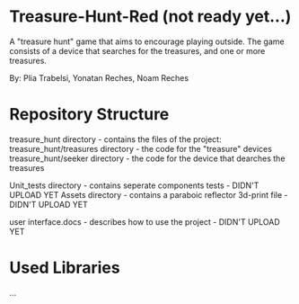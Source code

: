 # Treasure-Hunt-Red (not ready yet...)

A "treasure hunt" game that aims to encourage playing outside.
The game consists of a device that searches for the treasures, and one or more treasures.

By: Plia Trabelsi, Yonatan Reches, Noam Reches

# Repository Structure

treasure_hunt directory - contains the files of the project: 
   treasure_hunt/treasures directory - the code for the "treasure" devices
   treasure_hunt/seeker directory - the code for the device that dearches the treasures    

Unit_tests directory - contains seperate components tests - DIDN'T UPLOAD YET
Assets directory - contains a paraboic reflector 3d-print file - DIDN'T UPLOAD YET

user interface.docs - describes how to use the project - DIDN'T UPLOAD YET


# Used Libraries
...
